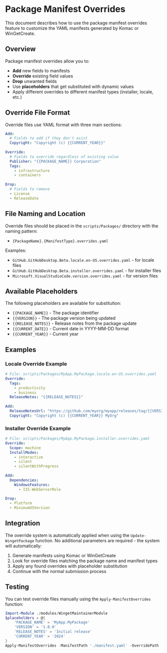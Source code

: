 # Package Manifest Overrides

This document describes how to use the package manifest overrides feature to customize the YAML manifests generated by Komac or WinGetCreate.

## Overview

Package manifest overrides allow you to:
- **Add** new fields to manifests
- **Override** existing field values
- **Drop** unwanted fields
- Use **placeholders** that get substituted with dynamic values
- Apply different overrides to different manifest types (installer, locale, etc.)

## Override File Format

Override files use YAML format with three main sections:

```yaml
Add:
  # Fields to add if they don't exist
  Copyright: "Copyright (c) {{CURRENT_YEAR}}"
  
Override:
  # Fields to override regardless of existing value
  Publisher: "{{PACKAGE_NAME}} Corporation"
  Tags:
    - infrastructure
    - containers
    
Drop:
  # Fields to remove
  - License
  - ReleaseDate
```

## File Naming and Location

Override files should be placed in the `scripts/Packages/` directory with the naming pattern:
- `{PackageName}.{ManifestType}.overrides.yaml`

Examples:
- `GitHub.GitHubDesktop.Beta.locale.en-US.overrides.yaml` - for locale files
- `GitHub.GitHubDesktop.Beta.installer.overrides.yaml` - for installer files
- `Microsoft.VisualStudioCode.version.overrides.yaml` - for version files

## Available Placeholders

The following placeholders are available for substitution:

- `{{PACKAGE_NAME}}` - The package identifier
- `{{VERSION}}` - The package version being updated
- `{{RELEASE_NOTES}}` - Release notes from the package update
- `{{CURRENT_DATE}}` - Current date in YYYY-MM-DD format
- `{{CURRENT_YEAR}}` - Current year

## Examples

### Locale Override Example

```yaml
# File: scripts/Packages/MyApp.MyPackage.locale.en-US.overrides.yaml
Override:
  Tags:
    - productivity
    - business
  ReleaseNotes: "{{RELEASE_NOTES}}"
  
Add:
  ReleaseNotesUrl: "https://github.com/myorg/myapp/releases/tag/{{VERSION}}"
  Copyright: "Copyright (c) {{CURRENT_YEAR}} MyOrg"
```

### Installer Override Example

```yaml
# File: scripts/Packages/MyApp.MyPackage.installer.overrides.yaml
Override:
  Scope: machine
  InstallModes:
    - interactive
    - silent
    - silentWithProgress
    
Add:
  Dependencies:
    WindowsFeatures:
      - IIS-WebServerRole
      
Drop:
  - Platform
  - MinimumOSVersion
```

## Integration

The override system is automatically applied when using the `Update-WingetPackage` function. No additional parameters are required - the system will automatically:

1. Generate manifests using Komac or WinGetCreate
2. Look for override files matching the package name and manifest types
3. Apply any found overrides with placeholder substitution
4. Continue with the normal submission process

## Testing

You can test override files manually using the `Apply-ManifestOverrides` function:

```powershell
Import-Module ./modules/WingetMaintainerModule
$placeholders = @{
    'PACKAGE_NAME' = 'MyApp.MyPackage'
    'VERSION' = '1.0.0'
    'RELEASE_NOTES' = 'Initial release'
    'CURRENT_YEAR' = '2024'
}
Apply-ManifestOverrides -ManifestPath './manifest.yaml' -OverridePath './overrides.yaml' -PlaceholderValues $placeholders
```